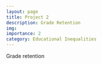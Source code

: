 ```yaml
---
layout: page
title: Project 2
description: Grade Retention
img:
importance: 2
category: Educational Inequalities
---
```


Grade retention